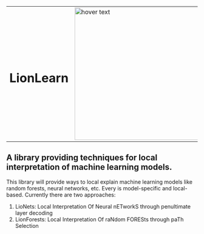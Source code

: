 <table>
    <tr>
        <td><h1>LionLearn</h1></td>
        <td> <img src="LionLearn/lionLearnLogo.png" width="350"  height="350" title="hover text">   </td>
    </tr>
</table>

## A library providing techniques for local interpretation of machine learning models.

This library will provide ways to local explain machine learning models like random forests, 
neural networks, etc. Every is model-specific and local-based. Currently there are two approaches:

1. LioNets: Local Interpretation Of Neural nETworkS through penultimate layer decoding
2. LionForests: Local Interpretation Of raNdom FORESts through paTh Selection

